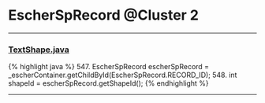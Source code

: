 # EscherSpRecord @Cluster 2

***

### [TextShape.java](https://searchcode.com/codesearch/view/97394395/)
{% highlight java %}
547. EscherSpRecord escherSpRecord = _escherContainer.getChildById(EscherSpRecord.RECORD_ID);
548. int shapeId = escherSpRecord.getShapeId();
{% endhighlight %}

***


